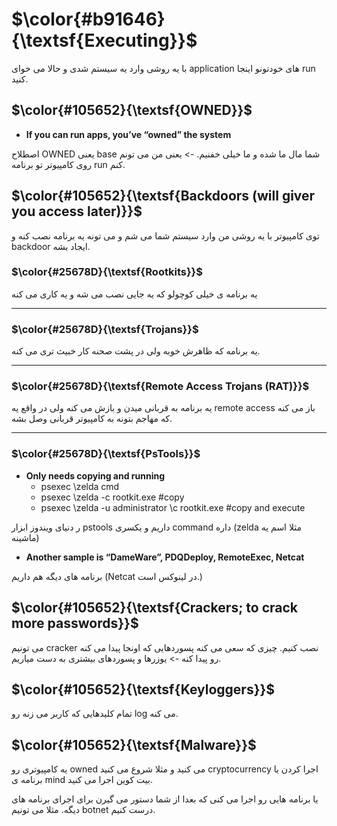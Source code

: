 $\color{#b91646}{\textsf{Executing}}$
======================================

با یه روشی وارد یه سیستم شدی و حالا می خوای application های خودتونو اینجا run کنید.

## $\color{#105652}{\textsf{OWNED}}$

- **If you can run apps, you’ve “owned” the system**

اصطلاح OWNED یعنی base شما مال ما شده و ما خیلی خفنیم. -> یعنی من می تونم روی کامپیوتر تو برنامه run کنم.

## $\color{#105652}{\textsf{Backdoors (will giver you access later)}}$

توی کامپیوتر با یه روشی من وارد سیستم شما می شم و می تونه یه برنامه نصب کنه و backdoor ایجاد بشه.

### $\color{#25678D}{\textsf{Rootkits}}$

یه برنامه ی خیلی کوچولو که یه جایی نصب می شه و یه کاری می کنه
_____________
### $\color{#25678D}{\textsf{Trojans}}$

یه برنامه که ظاهرش خوبه ولی در پشت صحنه کار خبیث تری می کنه.
______________
### $\color{#25678D}{\textsf{Remote Access Trojans (RAT)}}$

یه برنامه به قربانی میدن و بازش می کنه ولی در واقع یه remote access باز می کنه که مهاجم بتونه به کامپیوتر قربانی وصل بشه.

__________________

### $\color{#25678D}{\textsf{PsTools}}$

- **Only needs copying and running**
  - psexec \\zelda cmd
  - psexec \\zelda -c rootkit.exe #copy
  - psexec \\zelda -u administrator \c rootkit.exe #copy and execute

ر دنیای ویندوز ابزار pstools داریم و یکسری command داره (zelda مثلا اسم یه ماشینه)

- **Another sample is “DameWare”, PDQDeploy, RemoteExec, Netcat**

برنامه های دیگه هم داریم (Netcat در لینوکس است.)

## $\color{#105652}{\textsf{Crackers; to crack more passwords}}$

می تونیم cracker نصب کنیم. چیزی که سعی می کنه پسوردهایی که اونجا پیدا می کنه رو پیدا کنه -> یوزرها و پسوردهای بیشتری به دست میاریم.

## $\color{#105652}{\textsf{Keyloggers}}$

تمام کلیدهایی که کاربر می زنه رو log می کنه.

## $\color{#105652}{\textsf{Malware}}$

یه کامپیوتری رو owned می کنید و مثلا شروع می کنید cryptocurrency اجرا کردن یا برنامه ی mind بیت کوین اجرا می کنید.

یا برنامه هایی رو اجرا می کنی که بعدا از شما دستور می گیرن برای اجرای برنامه های دیگه. مثلا می تونیم botnet  درست کنیم.

